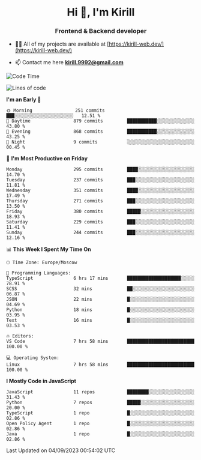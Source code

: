 <h1 align="center">Hi 👋, I'm Kirill</h1>
<h3 align="center">Frontend & Backend developer</h3>

- 👨‍💻 All of my projects are available at [https://kirill-web.dev/](https://kirill-web.dev/)

- 📫 Contact me here **kirill.9992@gmail.com**











<!--START_SECTION:waka-->
![Code Time](http://img.shields.io/badge/Code%20Time-1%2C418%20hrs%2039%20mins-blue)

![Lines of code](https://img.shields.io/badge/From%20Hello%20World%20I%27ve%20Written-3.0%20million%20lines%20of%20code-blue)

**I'm an Early 🐤** 

```text
🌞 Morning                251 commits         ███░░░░░░░░░░░░░░░░░░░░░░   12.51 % 
🌆 Daytime                879 commits         ███████████░░░░░░░░░░░░░░   43.80 % 
🌃 Evening                868 commits         ███████████░░░░░░░░░░░░░░   43.25 % 
🌙 Night                  9 commits           ░░░░░░░░░░░░░░░░░░░░░░░░░   00.45 % 
```
📅 **I'm Most Productive on Friday** 

```text
Monday                   295 commits         ████░░░░░░░░░░░░░░░░░░░░░   14.70 % 
Tuesday                  237 commits         ███░░░░░░░░░░░░░░░░░░░░░░   11.81 % 
Wednesday                351 commits         ████░░░░░░░░░░░░░░░░░░░░░   17.49 % 
Thursday                 271 commits         ███░░░░░░░░░░░░░░░░░░░░░░   13.50 % 
Friday                   380 commits         █████░░░░░░░░░░░░░░░░░░░░   18.93 % 
Saturday                 229 commits         ███░░░░░░░░░░░░░░░░░░░░░░   11.41 % 
Sunday                   244 commits         ███░░░░░░░░░░░░░░░░░░░░░░   12.16 % 
```


📊 **This Week I Spent My Time On** 

```text
🕑︎ Time Zone: Europe/Moscow

💬 Programming Languages: 
TypeScript               6 hrs 17 mins       ████████████████████░░░░░   78.91 % 
SCSS                     32 mins             ██░░░░░░░░░░░░░░░░░░░░░░░   06.87 % 
JSON                     22 mins             █░░░░░░░░░░░░░░░░░░░░░░░░   04.69 % 
Python                   18 mins             █░░░░░░░░░░░░░░░░░░░░░░░░   03.95 % 
Text                     16 mins             █░░░░░░░░░░░░░░░░░░░░░░░░   03.53 % 

🔥 Editors: 
VS Code                  7 hrs 58 mins       █████████████████████████   100.00 % 

💻 Operating System: 
Linux                    7 hrs 58 mins       █████████████████████████   100.00 % 
```

**I Mostly Code in JavaScript** 

```text
JavaScript               11 repos            ████████░░░░░░░░░░░░░░░░░   31.43 % 
Python                   7 repos             █████░░░░░░░░░░░░░░░░░░░░   20.00 % 
TypeScript               1 repo              █░░░░░░░░░░░░░░░░░░░░░░░░   02.86 % 
Open Policy Agent        1 repo              █░░░░░░░░░░░░░░░░░░░░░░░░   02.86 % 
Java                     1 repo              █░░░░░░░░░░░░░░░░░░░░░░░░   02.86 % 
```




 Last Updated on 04/09/2023 00:54:02 UTC
<!--END_SECTION:waka-->
